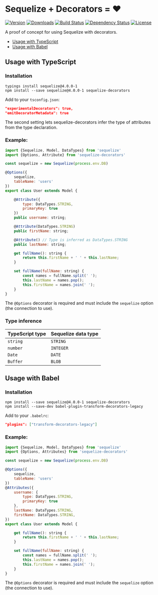 
# Sequelize + Decorators = ❤

[![Version](https://img.shields.io/npm/v/sequelize-decorators.svg?maxAge=2592000)](https://www.npmjs.com/package/sequelize-decorators)
[![Downloads](https://img.shields.io/npm/dt/sequelize-decorators.svg?maxAge=2592000)](https://www.npmjs.com/package/sequelize-decorators)
[![Build Status](https://travis-ci.org/felixfbecker/sequelize-decorators.svg?branch=master)](https://travis-ci.org/felixfbecker/sequelize-decorators)
[![Dependency Status](https://gemnasium.com/badges/github.com/felixfbecker/sequelize-decorators.svg)](https://gemnasium.com/github.com/felixfbecker/sequelize-decorators)
[![License](https://img.shields.io/npm/l/sql-template-strings.svg?maxAge=2592000)](https://github.com/felixfbecker/node-sql-template-strings/blob/master/LICENSE.txt)

A proof of concept for using Sequelize with decorators.

 - [Usage with TypeScript](#usage-with-typescript)
 - [Usage with Babel](#usage-with-babel)

## Usage with TypeScript

### Installation

```
typings install sequelize@4.0.0-1
npm install --save sequelize@4.0.0-1 sequelize-decorators
```

Add to your `tsconfig.json`:
```json
"experimentalDecorators": true,
"emitDecoratorMetadata": true
```
The second setting lets sequelize-decorators infer the type of attributes from the type declaration.

### Example:

```js
import {Sequelize, Model, DataTypes} from 'sequelize'
import {Options, Attribute} from 'sequelize-decorators'

const sequelize = new Sequelize(process.env.DB)

@Options({
    sequelize,
    tableName: 'users'
})
export class User extends Model {

    @Attribute({
        type: DataTypes.STRING,
        primaryKey: true
    })
    public username: string;

    @Attribute(DataTypes.STRING)
    public firstName: string;

    @Attribute() // Type is inferred as DataTypes.STRING
    public lastName: string;

    get fullName(): string {
        return this.firstName + ' ' + this.lastName;
    }

    set fullName(fullName: string) {
        const names = fullName.split(' ');
        this.lastName = names.pop();
        this.firstName = names.join(' ');
    }
}
```

The `@Options` decorator is required and must include the `sequelize` option (the connection to use).

### Type inference

 TypeScript type | Sequelize data type
-----------------|---------------------
 `string`        | `STRING`
 `number`        | `INTEGER`
 `Date`          | `DATE`
 `Buffer`        | `BLOB`


## Usage with Babel


### Installation

```
npm install --save sequelize@4.0.0-1 sequelize-decorators
npm install --save-dev babel-plugin-transform-decorators-legacy
```

Add to your `.babelrc`:
```json
"plugins": ["transform-decorators-legacy"]
```

### Example:

```js
import {Sequelize, Model, DataTypes} from 'sequelize'
import {Options, Attributes} from 'sequelize-decorators'

const sequelize = new Sequelize(process.env.DB)

@Options({
    sequelize,
    tableName: 'users'
})
@Attributes({
    username: {
        type: DataTypes.STRING,
        primaryKey: true
    },
    lastName: DataTypes.STRING,
    firstName: DataTypes.STRING,
})
export class User extends Model {

    get fullName(): string {
        return this.firstName + ' ' + this.lastName;
    }

    set fullName(fullName: string) {
        const names = fullName.split(' ');
        this.lastName = names.pop();
        this.firstName = names.join(' ');
    }
}
```

The `@Options` decorator is required and must include the `sequelize` option (the connection to use).

